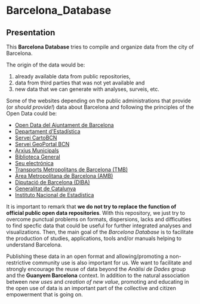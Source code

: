 # Barcelona_Database

## Presentation

This **Barcelona Database** tries to compile and organize data from the city of Barcelona.

The origin of the data would be:

1. already available data from public repositories, 
2. data from third parties that was not yet available and 
3. new data that we can generate with analyses, surveis, etc.

Some of the websites depending on the public administrations that provide (or *should provide!*) data about Barcelona and following the principles of the Open Data could be:

* [Open Data del Ajuntament de Barcelona](http://opendata.bcn.cat)
* [Departament d'Estadística](http://www.bcn.cat/estadistica/catala/index.htm)
* [Servei CartoBCN](http://w20.bcn.cat/cartobcn/)
* [Servei GeoPortal BCN](http://www.bcn.cat/geoportal/ca/presentacio.html)
* [Arxius Municipals](http://w110.bcn.cat/portal/site/ArxiuMunicipal)
* [Biblioteca General](http://w110.bcn.cat/portal/site/BibliotecaGeneral)
* [Seu electrónica](http://w110.bcn.cat/portal/site/Ajuntament)
* [Transports Metropolitans de Barcelona (TMB)](http://www.tmb.cat/es/tmb-open-data)
* [Àrea Metropolitana de Barcelona (AMB)](http://www.amb.cat/s/web/area-metropolitana/dades-estadistiques.html)
* [Diputació de Barcelona (DIBA)](http://dadesobertes.diba.cat/datasets?f[0]=field_keyword%3Abarcelona)
* [Generalitat de Catalunya](http://dadesobertes.gencat.cat/ca/cercador/cerca-cataleg?q=barcelona)
* [Instituto Nacional de Estadística](http://www.ine.es/buscar/searchResults.do?searchString=barcelona)

It is important to remark that **we do not try to replace the function of official public open data repositories**. With this repository, we just try to overcome punctual problems on formats, dispersions, lacks and difficulties to find specfic data that could be useful for further integrated analyses and visualizations. Then, the main goal of the *Barcelona Database* is to facilitate the production of studies, applications, tools and/or manuals helping to understand Barcelona.

Publishing these data in an open format and allowing/promoting a non-restrictive community use is also important for us. We want to facilitate and strongly encourage the reuse of data beyond the *Anàlisi de Dades* group and the **Guanyem Barcelona** context. In addition to the natural association between *new uses* and *creation of new value*, promoting and educating in the open use of data is an important part of the collective and citizen empowerment that is going on.


